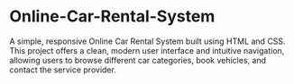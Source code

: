 # Online-Car-Rental-System
A simple, responsive Online Car Rental System built using HTML and CSS. This project offers a clean, modern user interface and intuitive navigation, allowing users to browse different car categories, book vehicles, and contact the service provider.
